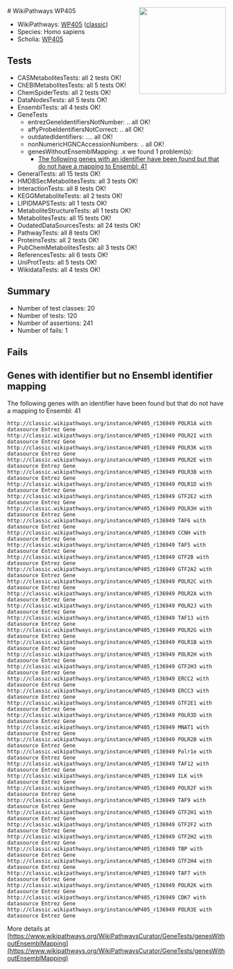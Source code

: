 <img style="float: right; width: 200px" src="https://upload.wikimedia.org/wikipedia/commons/thumb/8/83/Wplogo_with_text_500.png/640px-Wplogo_with_text_500.png" />
# WikiPathways WP405

* WikiPathways: [WP405](https://wikipathways.org/pathways/WP405) ([classic](https://classic.wikipathways.org/instance/WP405))
* Species: Homo sapiens
* Scholia: [WP405](https://scholia.toolforge.org/wikipathways/WP405)
## Tests
* CASMetabolitesTests: all 2 tests OK!
* ChEBIMetabolitesTests: all 5 tests OK!
* ChemSpiderTests: all 2 tests OK!
* DataNodesTests: all 5 tests OK!
* EnsemblTests: all 4 tests OK!
* GeneTests
    * entrezGeneIdentifiersNotNumber: .. all OK!
    * affyProbeIdentifiersNotCorrect: .. all OK!
    * outdatedIdentifiers: .... all OK!
    * nonNumericHGNCAccessionNumbers: .. all OK!
    * genesWithoutEnsemblMapping: .x we found 1 problem(s):
        * [The following genes with an identifier have been found but that do not have a mapping to Ensembl: 41](#c4e5436b)
* GeneralTests: all 15 tests OK!
* HMDBSecMetabolitesTests: all 3 tests OK!
* InteractionTests: all 8 tests OK!
* KEGGMetaboliteTests: all 2 tests OK!
* LIPIDMAPSTests: all 1 tests OK!
* MetaboliteStructureTests: all 1 tests OK!
* MetabolitesTests: all 15 tests OK!
* OudatedDataSourcesTests: all 24 tests OK!
* PathwayTests: all 8 tests OK!
* ProteinsTests: all 2 tests OK!
* PubChemMetabolitesTests: all 3 tests OK!
* ReferencesTests: all 6 tests OK!
* UniProtTests: all 5 tests OK!
* WikidataTests: all 4 tests OK!


## Summary

* Number of test classes: 20
* Number of tests: 120
* Number of assertions: 241
* Number of fails: 1

## Fails

<a name="c4e5436b" />

## Genes with identifier but no Ensembl identifier mapping

The following genes with an identifier have been found but that do not have a mapping to Ensembl: 41
```
http://classic.wikipathways.org/instance/WP405_r136949 POLR1A with datasource Entrez Gene
http://classic.wikipathways.org/instance/WP405_r136949 POLR2I with datasource Entrez Gene
http://classic.wikipathways.org/instance/WP405_r136949 POLR3K with datasource Entrez Gene
http://classic.wikipathways.org/instance/WP405_r136949 POLR2E with datasource Entrez Gene
http://classic.wikipathways.org/instance/WP405_r136949 POLR3B with datasource Entrez Gene
http://classic.wikipathways.org/instance/WP405_r136949 POLR1D with datasource Entrez Gene
http://classic.wikipathways.org/instance/WP405_r136949 GTF2E2 with datasource Entrez Gene
http://classic.wikipathways.org/instance/WP405_r136949 POLR3H with datasource Entrez Gene
http://classic.wikipathways.org/instance/WP405_r136949 TAF6 with datasource Entrez Gene
http://classic.wikipathways.org/instance/WP405_r136949 CCNH with datasource Entrez Gene
http://classic.wikipathways.org/instance/WP405_r136949 TAF5 with datasource Entrez Gene
http://classic.wikipathways.org/instance/WP405_r136949 GTF2B with datasource Entrez Gene
http://classic.wikipathways.org/instance/WP405_r136949 GTF2A2 with datasource Entrez Gene
http://classic.wikipathways.org/instance/WP405_r136949 POLR2C with datasource Entrez Gene
http://classic.wikipathways.org/instance/WP405_r136949 POLR2A with datasource Entrez Gene
http://classic.wikipathways.org/instance/WP405_r136949 POLR2J with datasource Entrez Gene
http://classic.wikipathways.org/instance/WP405_r136949 TAF13 with datasource Entrez Gene
http://classic.wikipathways.org/instance/WP405_r136949 POLR2G with datasource Entrez Gene
http://classic.wikipathways.org/instance/WP405_r136949 POLR1B with datasource Entrez Gene
http://classic.wikipathways.org/instance/WP405_r136949 POLR2H with datasource Entrez Gene
http://classic.wikipathways.org/instance/WP405_r136949 GTF2H3 with datasource Entrez Gene
http://classic.wikipathways.org/instance/WP405_r136949 ERCC2 with datasource Entrez Gene
http://classic.wikipathways.org/instance/WP405_r136949 ERCC3 with datasource Entrez Gene
http://classic.wikipathways.org/instance/WP405_r136949 GTF2E1 with datasource Entrez Gene
http://classic.wikipathways.org/instance/WP405_r136949 POLR3D with datasource Entrez Gene
http://classic.wikipathways.org/instance/WP405_r136949 MNAT1 with datasource Entrez Gene
http://classic.wikipathways.org/instance/WP405_r136949 POLR2B with datasource Entrez Gene
http://classic.wikipathways.org/instance/WP405_r136949 Polr1e with datasource Entrez Gene
http://classic.wikipathways.org/instance/WP405_r136949 TAF12 with datasource Entrez Gene
http://classic.wikipathways.org/instance/WP405_r136949 ILK with datasource Entrez Gene
http://classic.wikipathways.org/instance/WP405_r136949 POLR2F with datasource Entrez Gene
http://classic.wikipathways.org/instance/WP405_r136949 TAF9 with datasource Entrez Gene
http://classic.wikipathways.org/instance/WP405_r136949 GTF2H1 with datasource Entrez Gene
http://classic.wikipathways.org/instance/WP405_r136949 GTF2F2 with datasource Entrez Gene
http://classic.wikipathways.org/instance/WP405_r136949 GTF2H2 with datasource Entrez Gene
http://classic.wikipathways.org/instance/WP405_r136949 TBP with datasource Entrez Gene
http://classic.wikipathways.org/instance/WP405_r136949 GTF2H4 with datasource Entrez Gene
http://classic.wikipathways.org/instance/WP405_r136949 TAF7 with datasource Entrez Gene
http://classic.wikipathways.org/instance/WP405_r136949 POLR2K with datasource Entrez Gene
http://classic.wikipathways.org/instance/WP405_r136949 CDK7 with datasource Entrez Gene
http://classic.wikipathways.org/instance/WP405_r136949 POLR3E with datasource Entrez Gene
```

More details at [https://www.wikipathways.org/WikiPathwaysCurator/GeneTests/genesWithoutEnsemblMapping](https://www.wikipathways.org/WikiPathwaysCurator/GeneTests/genesWithoutEnsemblMapping)

